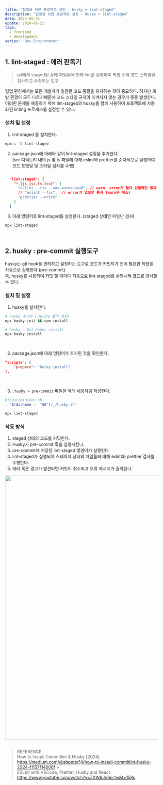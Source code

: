```yaml
---
title: "협업을 위한 프로젝트 설정 - husky + lint-staged"
description: "협업을 위한 프로젝트 설정 - husky + lint-staged"
date: 2024-06-21
update: 2024-06-21
tags:
  - frontend
  - development
series: "Dev Environment"
---
```


## 1. lint-staged : 에러 판독기

> git에서 staged된 상태 파일들에 한해 lint를 실행하여 커밋 전에 코드 스타일을 검사하고 수정하는 도구

협업 환경에서는 모든 개발자가 일관된 코드 품질을 유지하는 것이 중요하다. 하지만 개발 환경이 모두 다르기때문에 코드 스타일 규칙이 지켜지지 않는 경우가 종종 발생한다. 이러한 문제를 해결하기 위해 lint-staged와 husky를 함께 사용하여 프로젝트에 자동화된 linting 프로세스를 설정할 수 있다.

### 설치 및 설정

1. lint-staged 를 설치한다.

```bash
npm i -D lint-staged
```

2. package.json에 아래와 같이 lint-staged 설정을 추가한다.<br/>
   (src 디렉토리 내의 js 및 ts 파일에 대해 eslint와 prettier를 순차적으로 실행하여 코드 포맷팅 및 스타일 검사를 수행)

```json

  "lint-staged": {
    "*.{js,jsx,ts,tsx}": [
      "eslint --fix --max-warnings=0", // warn, error가 둘다 없을때만 통과
      // "eslint --fix",  // error가 없으면 통과 (warn은 패스)
      "prettier --write"
    ]
  }
```

3. 아래 명령어로 lint-staged를 실행한다. (staged 상태인 파일만 검사)

```bash
npx lint-staged
```

<br/>

## 2. husky : pre-commit 실행도구

husky는 git hook을 관리하고 설정하는 도구로 코드가 커밋되기 전에 필요한 작업을 자동으로 실행한다 (pre-commit). <br/> 즉, husky를 사용하여 커밋 할 때마다 자동으로 lint-staged를 실행시켜 코드를 검사할 수 있다. <br/>

### 설치 및 설정

1. husky를 설치한다.

```bash
# husky 초기화 (.husky 폴더 생성)
npx husky-init && npm install

# husky - Git hooks install
npx husky install
```

</br>

2. package.json에 아래 명령어가 추가된 것을 확인한다.

```json
"scripts": {
    "prepare": "husky install"
},
```

</br>

3. `.husky > pre-commit` 파일을 아래 내용처럼 작성한다.

```bash
#!/usr/bin/env sh
. "$(dirname -- "$0")/_/husky.sh"

npx lint-staged
```

### 작동 방식

1. staged 상태의 코드를 커밋한다.
2. Husky가 pre-commit 훅을 실행시킨다.
3. pre-commit에 저장된 lint-staged 명령어가 실행된다
4. lint-staged가 실행되어 스테이지 상태의 파일들에 대해 eslint와 prettier 검사를 수행한다.
5. 에러 혹은 경고가 발견되면 커밋이 취소되고 오류 메시지가 출력된다.

<img width="870" alt="" src="https://github.com/devjoylee/devjoylee.github.io/assets/68415905/ea0d4b38-80b6-41bd-986f-8d919b5411b2">

<br/>
<br/>

> REFERENCE<br /> How to Install Commitlint & Husky [2024] https://medium.com/@abpeter14/how-to-install-commitlint-husky-2024-f1157f14006f > <br/>ESLint with VSCode, Prettier, Husky and React https://www.youtube.com/watch?v=ZXW6Jn6or1w&t=159s
